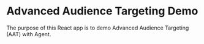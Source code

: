 # Advanced Audience Targeting Demo

The purpose of this React app is to demo Advanced Audience Targeting (AAT) with Agent.
